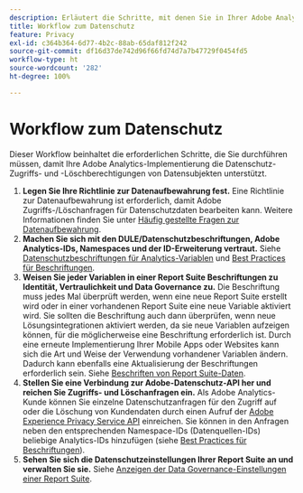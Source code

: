 ```yaml
---
description: Erläutert die Schritte, mit denen Sie in Ihrer Adobe Analytics-Implementierung die Zugriffs- und Löschrechte der betroffenen Personen für den Datenschutz unterstützen.
title: Workflow zum Datenschutz
feature: Privacy
exl-id: c364b364-6d77-4b2c-88ab-65daf812f242
source-git-commit: df16d37de742d96f66fd74d7a7b47729f0454fd5
workflow-type: ht
source-wordcount: '282'
ht-degree: 100%

---
```


# Workflow zum Datenschutz

Dieser Workflow beinhaltet die erforderlichen Schritte, die Sie durchführen müssen, damit Ihre Adobe Analytics-Implementierung die Datenschutz-Zugriffs- und -Löschberechtigungen von Datensubjekten unterstützt.

1. **Legen Sie Ihre Richtlinie zur Datenaufbewahrung fest.** Eine Richtlinie zur Datenaufbewahrung ist erforderlich, damit Adobe Zugriffs-/Löschanfragen für Datenschutzdaten bearbeiten kann. Weitere Informationen finden Sie unter [Häufig gestellte Fragen zur Datenaufbewahrung](/help/technotes/data-retention.md).
1. **Machen Sie sich mit den DULE/Datenschutzbeschriftungen, Adobe Analytics-IDs, Namespaces und der ID-Erweiterung vertraut.** Siehe [Datenschutzbeschriftungen für Analytics-Variablen](/help/admin/c-data-governance/gdpr-labels.md) und [Best Practices für Beschriftungen](/help/admin/c-data-governance/gdpr-analytics-ids.md).
1. **Weisen Sie jeder Variablen in einer Report Suite Beschriftungen zu Identität, Vertraulichkeit und Data Governance zu.** Die Beschriftung muss jedes Mal überprüft werden, wenn eine neue Report Suite erstellt wird oder in einer vorhandenen Report Suite eine neue Variable aktiviert wird. Sie sollten die Beschriftung auch dann überprüfen, wenn neue Lösungsintegrationen aktiviert werden, da sie neue Variablen aufzeigen können, für die möglicherweise eine Beschriftung erforderlich ist. Durch eine erneute Implementierung Ihrer Mobile Apps oder Websites kann sich die Art und Weise der Verwendung vorhandener Variablen ändern. Dadurch kann ebenfalls eine Aktualisierung der Beschriftungen erforderlich sein. Siehe [Beschriften von Report Suite-Daten](/help/admin/c-data-governance/gdpr-setup-reportsuite.md).
1. **Stellen Sie eine Verbindung zur Adobe-Datenschutz-API her und reichen Sie Zugriffs- und Löschanfragen ein.** Als Adobe Analytics-Kunde können Sie einzelne Datenschutzanfragen für den Zugriff auf oder die Löschung von Kundendaten durch einen Aufruf der [Adobe Experience Privacy Service API](https://experienceleague.adobe.com/docs/experience-platform/privacy/api/overview.html?lang=de) einreichen. Sie können in den Anfragen neben den entsprechenden Namespace-IDs (Datenquellen-IDs) beliebige Analytics-IDs hinzufügen (siehe [Best Practices für Beschriftungen](/help/admin/c-data-governance/gdpr-analytics-ids.md)).
1. **Sehen Sie sich die Datenschutzeinstellungen Ihrer Report Suite an und verwalten Sie sie.** Siehe [Anzeigen der Data Governance-Einstellungen einer Report Suite](/help/admin/c-data-governance/gdpr-view-settings.md).
